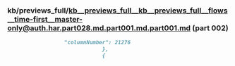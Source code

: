 ### kb/previews_full/kb__previews_full__kb__previews_full__flows__time-first__master-only@auth.har.part028.md.part001.md.part001.md (part 002)

```md
                  "columnNumber": 21276
                              },
                              {
               
```

```
